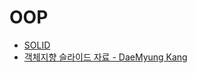 # OOP

- [SOLID](https://getpocket.com/a/read/901116183)
- [객체지향 슬라이드 자료 - DaeMyung Kang](https://www.slideshare.net/charsyam2/coffee-store)
